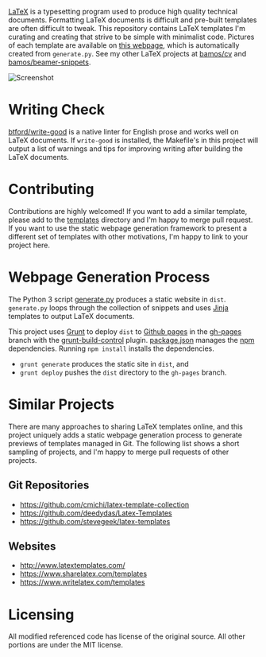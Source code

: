 [LaTeX][latex] is a typesetting program
used to produce high quality technical documents.
Formatting LaTeX documents is difficult and pre-built templates are
often difficult to tweak.
This repository contains LaTeX templates I'm curating and creating
that strive to be simple with minimalist code.
Pictures of each template are available on [this webpage][www],
which is automatically created from `generate.py`.
See my other LaTeX projects at [bamos/cv][cv] and
[bamos/beamer-snippets][beamer-snippets].

![Screenshot](https://raw.githubusercontent.com/bamos/latex-templates/master/screenshot.png?raw=true)

# Writing Check
[btford/write-good][write-good] is a native linter for English prose
and works well on LaTeX documents.
If `write-good` is installed, the Makefile's in this project will output
a list of warnings and tips for improving writing after
building the LaTeX documents.

# Contributing
Contributions are highly welcomed!
If you want to add a similar template, please add to
the [templates][templates] directory and I'm happy to merge pull request.
If you want to use the static webpage generation framework to present
a different set of templates with other motivations,
I'm happy to link to your project here.

# Webpage Generation Process
The Python 3 script [generate.py][gen] produces a static website in `dist`.
`generate.py` loops through the collection of snippets and uses
[Jinja][jinja] templates to output LaTeX documents.

This project uses [Grunt][grunt] to deploy `dist` to [Github pages][ghp]
in the [gh-pages][lt-ghp] branch with the [grunt-build-control][gbc] plugin.
[package.json][pjson] manages the [npm][npm] dependencies.
Running `npm install` installs the dependencies.

+ `grunt generate` produces the static site in `dist`, and
+ `grunt deploy` pushes the `dist` directory to the `gh-pages` branch.

# Similar Projects
There are many approaches to sharing LaTeX templates online,
and this project uniquely adds a static webpage generation process
to generate previews of templates managed in Git.
The following list shows a short sampling of projects,
and I'm happy to merge pull requests of other projects.

## Git Repositories
+ https://github.com/cmichi/latex-template-collection
+ https://github.com/deedydas/Latex-Templates
+ https://github.com/stevegeek/latex-templates

## Websites
+ http://www.latextemplates.com/
+ https://www.sharelatex.com/templates
+ https://www.writelatex.com/templates

# Licensing
All modified referenced code has license of the original source.
All other portions are under the MIT license.

[latex]: http://www.latex-project.org/
[www]: http://bamos.github.io/latex-templates/

[jinja]: http://jinja.pocoo.org/
[grunt]: http://gruntjs.com/
[ghp]: https://pages.github.com/
[gbc]: https://github.com/robwierzbowski/grunt-build-control
[npm]: https://www.npmjs.org/
[make]: http://www.gnu.org/software/make/

[gen]: https://github.com/bamos/latex-templates/blob/master/generate.py
[mf]: https://github.com/bamos/latex-templates/blob/master/Makefile.slides
[gf]: https://github.com/bamos/latex-templates/blob/master/Gruntfile.js
[pjson]: https://github.com/bamos/latex-templates/blob/master/package.json
[lt-ghp]: https://github.com/bamos/latex-templates/tree/gh-pages

[templates]: https://github.com/bamos/latex-templates/tree/master/templates
[write-good]: https://github.com/btford/write-good
[bamos/write-good]: https://github.com/bamos/write-good
[pr]: https://github.com/btford/write-good/pull/31

[cv]: https://github.com/bamos/cv
[beamer-snippets]: https://github.com/bamos/beamer-snippets

[pv1]: http://www.lel.ed.ac.uk/~gpullum/passive_loathing.pdf
[pv2]: http://en.wikipedia.org/wiki/English_passive_voice#Advice_in_favor_of_the_passive_voice
